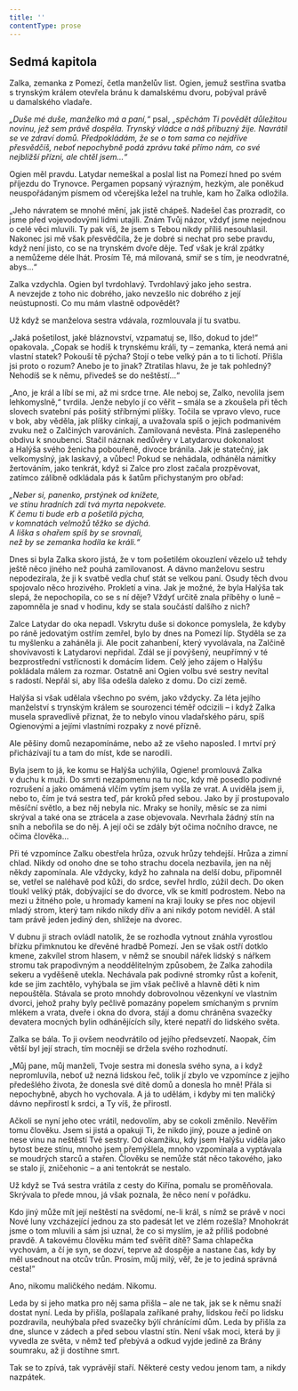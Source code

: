 ```yaml
---
title: ''
contentType: prose
---
```


<section>

## Sedmá kapitola

Zalka, zemanka z Pomezí, četla manželův list. Ogien, jemuž sestřina svatba s trynským králem otevřela bránu k damalskému dvoru, pobýval právě u damalského vladaře.

</section>

<section>

_„Duše mé duše, manželko má a paní,“_ psal, _„spěchám Ti povědět důležitou novinu, jež sem právě dospěla. Trynský vládce a náš příbuzný žije. Navrátil se ve zdraví domů. Předpokládám, že se o tom sama co nejdříve přesvědčíš, neboť nepochybně podá zprávu také přímo nám, co své nejbližší přízni, ale chtěl jsem…“_

</section>

<section>

Ogien měl pravdu. Latydar nemeškal a poslal list na Pomezí hned po svém příjezdu do Trynovce. Pergamen popsaný výrazným, hezkým, ale poněkud neuspořádaným písmem od včerejška ležel na truhle, kam ho Zalka odložila.

</section>

<section>

„Jeho návratem se mnohé mění, jak jistě chápeš. Nadešel čas prozradit, co jsme před vojevodovými lidmi utajili. Znám Tvůj názor, vždyť jsme nejednou o celé věci mluvili. Ty pak víš, že jsem s Tebou nikdy příliš nesouhlasil. Nakonec jsi mě však přesvědčila, že je dobré si nechat pro sebe pravdu, když není jisto, co se na trynském dvoře děje. Teď však je král zpátky a nemůžeme déle lhát. Prosím Tě, má milovaná, smiř se s tím, je neodvratné, abys…“

</section>

<section>

Zalka vzdychla. Ogien byl tvrdohlavý. Tvrdohlavý jako jeho sestra. A nevzejde z toho nic dobrého, jako nevzešlo nic dobrého z její neústupnosti. Co mu mám vlastně odpovědět?

Už když se manželova sestra vdávala, rozmlouvala jí tu svatbu.

„Jaká pošetilost, jaké bláznovství, vzpamatuj se, Ilšo, dokud to jde!“ opakovala. „Copak se hodíš k trynskému králi, ty – zemanka, která nemá ani vlastní statek? Pokouší tě pýcha? Stojí o tebe velký pán a to ti lichotí. Přišla jsi proto o rozum? Anebo je to jinak? Ztratilas hlavu, že je tak pohledný? Nehodíš se k němu, přivedeš se do neštěstí…“

„Ano, je král a líbí se mi, až mi srdce trne. Ale neboj se, Zalko, nevolila jsem lehkomyslně,“ tvrdila. Jenže nebylo jí co věřit – smála se a zkoušela při těch slovech svatební pás pošitý stříbrnými plíšky. Točila se vpravo vlevo, ruce v bok, aby věděla, jak plíšky cinkají, a uvažovala spíš o jejich podmanivém zvuku než o Zalčiných varováních. Zamilovaná nevěsta. Plná zaslepeného obdivu k snoubenci. Stačil náznak nedůvěry v Latydarovu dokonalost a Halýša svého ženicha pobouřeně, divoce bránila. Jak je statečný, jak velkomyslný, jak laskavý, a vůbec! Pokud se nehádala, odháněla námitky žertováním, jako tenkrát, když si Zalce pro zlost začala prozpěvovat, zatímco zálibně odkládala pás k šatům přichystaným pro obřad:

</section>

<section>

_„Neber si, panenko, prstýnek od knížete,  
ve stínu hradních zdí tvá myrta nepokvete.  
K čemu ti bude erb a pošetilá pýcha,  
v komnatách velmožů těžko se dýchá.  
A liška s ohařem spíš by se srovnali,  
než by se zemanka hodila ke králi.“_

</section>

<section>

Dnes si byla Zalka skoro jistá, že v tom pošetilém okouzlení vězelo už tehdy ještě něco jiného než pouhá zamilovanost. A dávno manželovu sestru nepodezírala, že ji k svatbě vedla chuť stát se velkou paní. Osudy těch dvou spojovalo něco hrozivého. Prokletí a vina. Jak je možné, že byla Halýša tak slepá, že nepochopila, co se s ní děje? Vždyť určitě znala příběhy o luně – zapomněla je snad v hodinu, kdy se stala součástí dalšího z nich?

Zalce Latydar do oka nepadl. Vskrytu duše si dokonce pomyslela, že kdyby po ráně jedovatým ostřím zemřel, bylo by dnes na Pomezí líp. Styděla se za tu myšlenku a zaháněla ji. Ale pocit zahanbení, který vyvolávala, na Zalčině shovívavosti k Latydarovi nepřidal. Zdál se jí povýšený, neupřímný v té bezprostřední vstřícnosti k domácím lidem. Celý jeho zájem o Halýšu pokládala málem za rozmar. Ostatně ani Ogien volbu své sestry nevítal s radostí. Nepřál si, aby Ilša odešla daleko z domu. Do cizí země.

Halýša si však udělala všechno po svém, jako vždycky. Za léta jejího manželství s trynským králem se sourozenci téměř odcizili – i když Zalka musela spravedlivě přiznat, že to nebylo vinou vladařského páru, spíš Ogienovými a jejími vlastními rozpaky z nové přízně.

Ale pěšiny domů nezapomínáme, nebo až ze všeho naposled. I mrtví prý přicházívají tu a tam do míst, kde se narodili.

Byla jsem to já, ke komu se Halýša uchýlila, Ogiene! promlouvá Zalka v duchu k muži. Do smrti nezapomenu na tu noc, kdy mě posedlo podivné rozrušení a jako omámená vlčím vytím jsem vyšla ze vrat. A uviděla jsem ji, nebo to, čím je tvá sestra teď, pár kroků před sebou. Jako by jí prostupovalo měsíční světlo, a bez něj nebyla nic. Mraky se honily, měsíc se za nimi skrýval a také ona se ztrácela a zase objevovala. Nevrhala žádný stín na sníh a nebořila se do něj. A její oči se zdály být očima nočního dravce, ne očima člověka…

Při té vzpomínce Zalku obestřela hrůza, ozvuk hrůzy tehdejší. Hrůza a zimní chlad. Nikdy od onoho dne se toho strachu docela nezbavila, jen na něj někdy zapomínala. Ale vždycky, když ho zahnala na delší dobu, připomněl se, vetřel se naléhavě pod kůži, do srdce, sevřel hrdlo, zúžil dech. Do oken tloukl veliký pták, dobývající se do dvorce, vlk se kmitl podrostem. Nebo na mezi u žitného pole, u hromady kamení na kraji louky se přes noc objevil mladý strom, který tam nikdo nikdy dřív a ani nikdy potom neviděl. A stál tam právě jeden jediný den, shlížeje na dvorec.

V dubnu ji strach ovládl natolik, že se rozhodla vytnout znáhla vyrostlou břízku přimknutou ke dřevěné hradbě Pomezí. Jen se však ostří dotklo kmene, zakvílel strom hlasem, v němž se snoubil nářek lidský s nářkem stromu tak prapodivným a neoddělitelným způsobem, že Zalka zahodila sekeru a vyděšeně utekla. Nechávala pak podivné stromky růst a kořenit, kde se jim zachtělo, vyhýbala se jim však pečlivě a hlavně děti k nim nepouštěla. Stávala se proto mnohdy dobrovolnou vězenkyní ve vlastním dvorci, jehož prahy byly pečlivě pomazány popelem smíchaným s prvním mlékem a vrata, dveře i okna do dvora, stájí a domu chráněna svazečky devatera mocných bylin odhánějících síly, které nepatří do lidského světa.

Zalka se bála. To ji ovšem neodvrátilo od jejího předsevzetí. Naopak, čím větší byl její strach, tím mocněji se držela svého rozhodnutí.

</section>

<section>

„Můj pane, můj manželi, Tvoje sestra mi donesla svého syna, a i když nepromluvila, neboť už nezná lidskou řeč, tolik jí zbylo ve vzpomínce z jejího předešlého života, že donesla své dítě domů a donesla ho mně! Přála si nepochybně, abych ho vychovala. A já to udělám, i kdyby mi ten maličký dávno nepřirostl k srdci, a Ty víš, že přirostl.

Ačkoli se nyní jeho otec vrátil, nedovolím, aby se cokoli změnilo. Nevěřím tomu člověku. Jsem si jistá a opakuji Ti, že nikdo jiný, pouze a jedině on nese vinu na neštěstí Tvé sestry. Od okamžiku, kdy jsem Halýšu viděla jako bytost beze stínu, mnoho jsem přemýšlela, mnoho vzpomínala a vyptávala se moudrých starců a stařen. Člověku se nemůže stát něco takového, jako se stalo jí, zničehonic – a ani tentokrát se nestalo.

Už když se Tvá sestra vrátila z cesty do Kiřína, pomalu se proměňovala. Skrývala to přede mnou, já však poznala, že něco není v pořádku.

Kdo jiný může mít její neštěstí na svědomí, ne-li král, s nímž se právě v noci Nové luny vzcházející jednou za sto padesát let ve zlém rozešla? Mnohokrát jsme o tom mluvili a sám jsi uznal, že co si myslím, je až příliš podobné pravdě. A takovému člověku mám teď svěřit dítě? Sama chlapečka vychovám, a čí je syn, se dozví, teprve až dospěje a nastane čas, kdy by měl usednout na otcův trůn. Prosím, můj milý, věř, že je to jediná správná cesta!“

</section>

<section>

Ano, nikomu maličkého nedám. Nikomu.

Leda by si jeho matka pro něj sama přišla – ale ne tak, jak se k němu snaží dostat nyní. Leda by přišla, pošlapala zaříkané prahy, lidskou řečí po lidsku pozdravila, neuhýbala před svazečky býlí chránícími dům. Leda by přišla za dne, slunce v zádech a před sebou vlastní stín. Není však moci, která by ji vyvedla ze světa, v němž teď přebývá a odkud vyjde jedině za Brány soumraku, až ji dostihne smrt.

Tak se to zpívá, tak vyprávějí staří. Některé cesty vedou jenom tam, a nikdy nazpátek.

</section>
